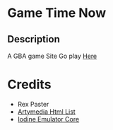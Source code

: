 
# Game Time Now

## Description
A GBA game Site Go play [Here](https://gametimenow.github.io)
# Credits
- Rex Paster
- [Artymedia Html List](https://artsymedia.github.io)
- [Iodine Emulator Core](https://github.com/taisel/IodineGBA)


